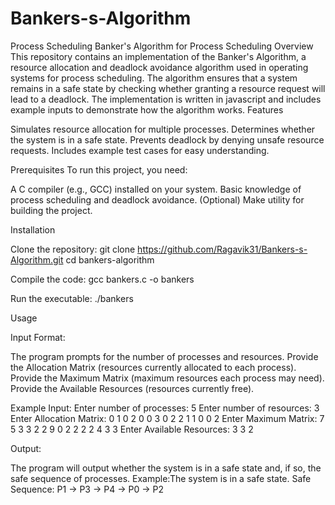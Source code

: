 # Bankers-s-Algorithm
Process Scheduling
Banker's Algorithm for Process Scheduling
Overview
This repository contains an implementation of the Banker's Algorithm, a resource allocation and deadlock avoidance algorithm used in operating systems for process scheduling. The algorithm ensures that a system remains in a safe state by checking whether granting a resource request will lead to a deadlock.
The implementation is written in javascript and includes example inputs to demonstrate how the algorithm works.
Features

Simulates resource allocation for multiple processes.
Determines whether the system is in a safe state.
Prevents deadlock by denying unsafe resource requests.
Includes example test cases for easy understanding.

Prerequisites
To run this project, you need:

A C compiler (e.g., GCC) installed on your system.
Basic knowledge of process scheduling and deadlock avoidance.
(Optional) Make utility for building the project.

Installation

Clone the repository:
git clone https://github.com/Ragavik31/Bankers-s-Algorithm.git
cd bankers-algorithm


Compile the code:
gcc bankers.c -o bankers


Run the executable:
./bankers



Usage

Input Format:

The program prompts for the number of processes and resources.
Provide the Allocation Matrix (resources currently allocated to each process).
Provide the Maximum Matrix (maximum resources each process may need).
Provide the Available Resources (resources currently free).


Example Input:
Enter number of processes: 5
Enter number of resources: 3
Enter Allocation Matrix:
0 1 0
2 0 0
3 0 2
2 1 1
0 0 2
Enter Maximum Matrix:
7 5 3
3 2 2
9 0 2
2 2 2
4 3 3
Enter Available Resources:
3 3 2


Output:

The program will output whether the system is in a safe state and, if so, the safe sequence of processes.
Example:The system is in a safe state.
Safe Sequence: P1 -> P3 -> P4 -> P0 -> P2




